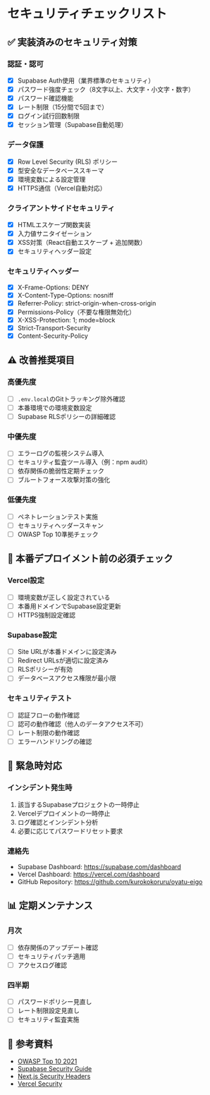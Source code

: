 # セキュリティチェックリスト

## ✅ 実装済みのセキュリティ対策

### 認証・認可

- [x] Supabase Auth使用（業界標準のセキュリティ）
- [x] パスワード強度チェック（8文字以上、大文字・小文字・数字）
- [x] パスワード確認機能
- [x] レート制限（15分間で5回まで）
- [x] ログイン試行回数制限
- [x] セッション管理（Supabase自動処理）

### データ保護

- [x] Row Level Security (RLS) ポリシー
- [x] 型安全なデータベーススキーマ
- [x] 環境変数による設定管理
- [x] HTTPS通信（Vercel自動対応）

### クライアントサイドセキュリティ

- [x] HTMLエスケープ関数実装
- [x] 入力値サニタイゼーション
- [x] XSS対策（React自動エスケープ + 追加関数）
- [x] セキュリティヘッダー設定

### セキュリティヘッダー

- [x] X-Frame-Options: DENY
- [x] X-Content-Type-Options: nosniff
- [x] Referrer-Policy: strict-origin-when-cross-origin
- [x] Permissions-Policy（不要な権限無効化）
- [x] X-XSS-Protection: 1; mode=block
- [x] Strict-Transport-Security
- [x] Content-Security-Policy

## ⚠️ 改善推奨項目

### 高優先度

- [ ] `.env.local`のGitトラッキング除外確認
- [ ] 本番環境での環境変数設定
- [ ] Supabase RLSポリシーの詳細確認

### 中優先度

- [ ] エラーログの監視システム導入
- [ ] セキュリティ監査ツール導入（例：npm audit）
- [ ] 依存関係の脆弱性定期チェック
- [ ] ブルートフォース攻撃対策の強化

### 低優先度

- [ ] ペネトレーションテスト実施
- [ ] セキュリティヘッダースキャン
- [ ] OWASP Top 10準拠チェック

## 🔐 本番デプロイメント前の必須チェック

### Vercel設定

- [ ] 環境変数が正しく設定されている
- [ ] 本番用ドメインでSupabase設定更新
- [ ] HTTPS強制設定確認

### Supabase設定

- [ ] Site URLが本番ドメインに設定済み
- [ ] Redirect URLsが適切に設定済み
- [ ] RLSポリシーが有効
- [ ] データベースアクセス権限が最小限

### セキュリティテスト

- [ ] 認証フローの動作確認
- [ ] 認可の動作確認（他人のデータアクセス不可）
- [ ] レート制限の動作確認
- [ ] エラーハンドリングの確認

## 🚨 緊急時対応

### インシデント発生時

1. 該当するSupabaseプロジェクトの一時停止
2. Vercelデプロイメントの一時停止
3. ログ確認とインシデント分析
4. 必要に応じてパスワードリセット要求

### 連絡先

- Supabase Dashboard: https://supabase.com/dashboard
- Vercel Dashboard: https://vercel.com/dashboard
- GitHub Repository: https://github.com/kurokokoruru/oyatu-eigo

## 📊 定期メンテナンス

### 月次

- [ ] 依存関係のアップデート確認
- [ ] セキュリティパッチ適用
- [ ] アクセスログ確認

### 四半期

- [ ] パスワードポリシー見直し
- [ ] レート制限設定見直し
- [ ] セキュリティ監査実施

## 🔗 参考資料

- [OWASP Top 10 2021](https://owasp.org/Top10/)
- [Supabase Security Guide](https://supabase.com/docs/guides/auth/row-level-security)
- [Next.js Security Headers](https://nextjs.org/docs/advanced-features/security-headers)
- [Vercel Security](https://vercel.com/docs/security)
